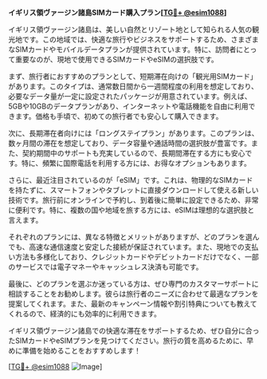 **イギリス領ヴァージン諸島SIMカード購入プラン[[TG💪+ @esim1088](https://t.me/s/esim1088)]**

イギリス領ヴァージン諸島は、美しい自然とリゾート地として知られる人気の観光地です。この地域では、快適な旅行やビジネスをサポートするため、さまざまなSIMカードやモバイルデータプランが提供されています。特に、訪問者にとって重要なのが、現地で使用できるSIMカードやeSIMの選択肢です。

まず、旅行者におすすめのプランとして、短期滞在向けの「観光用SIMカード」があります。このタイプは、通常数日間から一週間程度の利用を想定しており、必要なデータ量が一定に設定されたパッケージが用意されています。例えば、5GBや10GBのデータプランがあり、インターネットや電話機能を自由に利用できます。価格も手頃で、初めての旅行者でも安心して購入できます。

次に、長期滞在者向けには「ロングステイプラン」があります。このプランは、数ヶ月間の滞在を想定しており、データ容量や通話時間の選択肢が豊富です。また、契約期間中のサポートも充実しているので、長期間滞在する方にも安心です。特に、頻繁に国際電話を利用する方には、お得なオプションもあります。

さらに、最近注目されているのが「eSIM」です。これは、物理的なSIMカードを持たずに、スマートフォンやタブレットに直接ダウンロードして使える新しい技術です。旅行前にオンラインで予約し、到着後に簡単に設定できるため、非常に便利です。特に、複数の国や地域を旅する方には、eSIMは理想的な選択肢と言えます。

それぞれのプランには、異なる特徴とメリットがありますが、どのプランを選んでも、高速な通信速度と安定した接続が保証されています。また、現地での支払い方法も多様化しており、クレジットカードやデビットカードだけでなく、一部のサービスでは電子マネーやキャッシュレス決済も可能です。

最後に、どのプランを選ぶか迷っている方は、ぜひ専門のカスタマーサポートに相談することをお勧めします。彼らは旅行者のニーズに合わせて最適なプランを提案してくれます。また、最新のキャンペーン情報や割引特典についても教えてくれるので、経済的にも効率的に利用できます。

イギリス領ヴァージン諸島での快適な滞在をサポートするため、ぜひ自分に合ったSIMカードやeSIMプランを見つけてください。旅行の質を高めるために、早めに準備を始めることをおすすめします！

[[TG💪+ @esim1088](https://t.me/s/esim1088) ![Image](https://i.postimg.cc/Y0z9fWf4/image.png)]